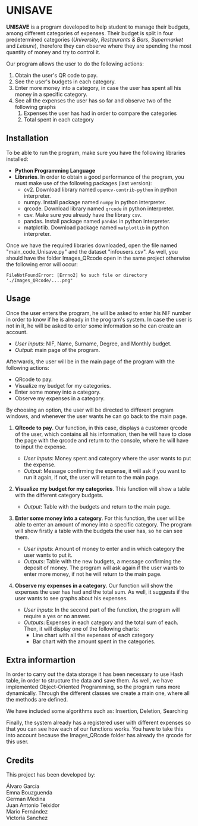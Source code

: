 

# UNISAVE

**UNISAVE** is a program developed to help student to manage their budgets, among different categories of expenses.
Their budget is split in four predetermined categories (_University_, _Restaurants & Bars_, _Supermarket_ and _Leisure_), therefore they can 
observe where they are spending the most quantity of money and try to control it.

Our program allows the user to do  the following actions:
1. Obtain the user's QR code to pay.
2. See the user's budgets in each category.
3. Enter more money into a category, in case the user has spent all his money in a specific category.
4. See all the expenses the user has so far and observe two of the following graphs
   1. Expenses the user has had in order to compare the categories
   2. Total spent in each category


## Installation

To be able to run the program, make sure you have the following libraries installed:

+ **Python Programming Language**  
+ **Libraries**. In order to obtain a good performance of the program, you must make use of the following packages (last version):
  + cv2. Download library named `opencv-contrib-python` in python interpreter.
  + numpy. Install package named `numpy` in python interpreter.
  + qrcode.  Download library named `qrcode` in python interpreter.
  + csv. Make sure you already have the library `csv`.
  + pandas. Install package named `pandas` in python interpreter.
  + matplotlib. Download package named `matplotlib` in python interpreter.

Once we have the required libraries downloaded, open the file named "main_code_Unisave.py" and the dataset "infousers.csv".
As well, you should have the folder Images_QRcode open in the same project otherwise the following error will occur:

```
FileNotFoundError: [Errno2] No such file or directory './Images_QRcode/....png"
```

## Usage

Once the user enters the program, he will be asked to enter his NIF number in order to know if 
he is already in the program's system. In case the user is not in it, he will be asked to enter some
information so he can create an account.
* _User inputs_: NIF, Name, Surname, Degree, and Monthly budget.
* _Output_: main  page of the program.

Afterwards, the user will be in the main page of the program with the following actions:
* QRcode to pay.
* Visualize my budget for my categories.
* Enter some money into a category.
* Observe my expenses in a category.

By choosing an option, the user will be directed to different program windows, and whenever the user wants he can 
go back to the main page.

1. **QRcode to pay**. Our function, in this case, displays a customer qrcode of the user, which contains all his information, then he will have to close the page with the qrcode and return to the console, where he will have to input the expense. 

   * _User inputs_: Money spent and category where the user wants to put the expense.
   * _Output_: Message confirming the expense, it will ask if you want to run it again, if not, the user will return to the main page.


2. **Visualize my budget for my categories**. This function will show a table with the different category budgets.

    * _Output_: Table with the budgets and return to the main page.


3. **Enter some money into a category**. For this function, the user will be able to enter an  amount of money into a specific category. The program will show firstly a table with the budgets the user has, so he can see them.

    * _User inputs_: Amount of money to enter and in which category the user wants to put it.
    * _Outputs_: Table with the new budgets, a message confirming the deposit of money. The program will ask again if the user wants to enter more money, if not he will return to the main page.


4. **Observe my expenses in a category**. Our function will show the expenses the user has had and the total sum. As well, it suggests if the user wants to see graphs about his expenses.

    * _User inputs_: In the second part of the function, the program will require a yes or no answer.
    * _Outputs_: Expenses in  each category and the total sum of each. Then, it  will display one of the following charts:
      * Line chart with all the expenses of each category
      * Bar chart with the amount spent in the categories.


## Extra informartion 

In order to carry out the data storage it has been necessary to use Hash table, in order to structure the data and save them.
As well, we have implemented Object-Oriented Programming, so the program runs more dynamically. Through the different classes we create a main one, where all the methods are defined.

We have included some algorithms such as: Insertion, Deletion, Searching

Finally, the system already has a registered user with different expenses so that you can see how each of our functions works. You have to take this into account because the Images_QRcode folder has already the qrcode for this user.



## Credits
This project has been developed by:


Álvaro García \
Emna Bouzguenda\
German Medina\
Juan Antonio Teixidor\
Mario Fernández\
Victoria Sanchez



